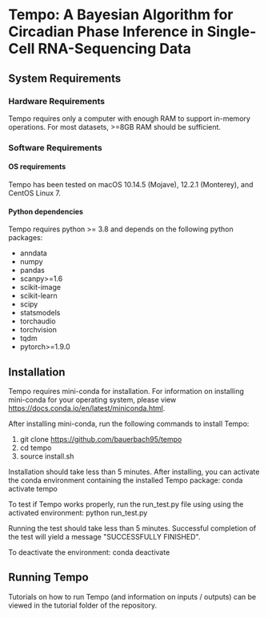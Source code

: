 # Tempo: A Bayesian Algorithm for Circadian Phase Inference in Single-Cell RNA-Sequencing Data

## System Requirements

### Hardware Requirements
Tempo requires only a computer with enough RAM to support in-memory operations. For most datasets, >=8GB RAM should be sufficient.

### Software Requirements

#### OS requirements
Tempo has been tested on macOS 10.14.5 (Mojave), 12.2.1 (Monterey), and CentOS Linux 7.

#### Python dependencies
Tempo requires python >= 3.8 and depends on the following python packages:
  - anndata
  - numpy
  - pandas
  - scanpy>=1.6
  - scikit-image
  - scikit-learn
  - scipy
  - statsmodels
  - torchaudio
  - torchvision
  - tqdm
  - pytorch>=1.9.0

## Installation 

Tempo requires mini-conda for installation. For information on installing mini-conda for your operating system, please view https://docs.conda.io/en/latest/miniconda.html.


After installing mini-conda, run the following commands to install Tempo:
1) git clone https://github.com/bauerbach95/tempo
2) cd tempo
3) source install.sh

Installation should take less than 5 minutes. After installing, you can activate the conda environment containing the installed Tempo package:
conda activate tempo

To test if Tempo works properly, run the run_test.py file using using the activated environment:
python run_test.py

Running the test should take less than 5 minutes. Successful completion of the test will yield a message "SUCCESSFULLY FINISHED".

To deactivate the environment:
conda deactivate

## Running Tempo
Tutorials on how to run Tempo (and information on inputs / outputs) can be viewed in the tutorial folder of the repository.



